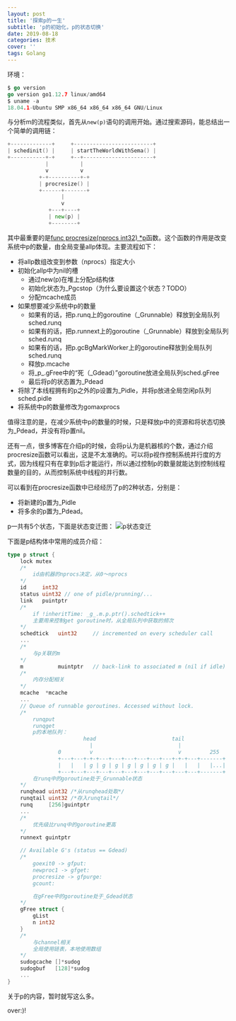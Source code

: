 ```yaml
---
layout: post
title: '探索p的一生'
subtitle: 'p的初始化，p的状态切换'
date: 2019-08-18
categories: 技术
cover: ''
tags: Golang
---
```


环境：
```go
$ go version
go version go1.12.7 linux/amd64
$ uname -a
18.04.1-Ubuntu SMP x86_64 x86_64 x86_64 GNU/Linux
```

与分析m的流程类似，首先从`new(p)`语句的调用开始。通过搜索源码，能总结出一个简单的调用链：
```go
+-------------+     +-------------------------+
| schedinit() |     | startTheWorldWithSema() |
+-----------+-+     +--+----------------------+
            |          |
            v          v
          +-+----------+-+
          | procresize() |
          +------+-------+
                 |
                 v
             +---+----+
             | new(p) |
             +--------+
```
其中最重要的是[func procresize(nprocs int32) *p](https://github.com/golang/go/blob/master/src/runtime/proc.go#L3990)函数。这个函数的作用是改变系统中p的数量，由全局变量allp体现。主要流程如下：
- 将allp数组改变到参数（nprocs）指定大小
- 初始化allp中为nil的槽
    - 通过new(p)在堆上分配p结构体
    - 初始化状态为_Pgcstop（为什么要设置这个状态？TODO）
    - 分配mcache成员
- 如果想要减少系统中p的数量
    - 如果有的话，把p.runq上的goroutine（_Grunnable）释放到全局队列sched.runq
    - 如果有的话，把p.runnext上的goroutine（_Grunnable）释放到全局队列sched.runq
    - 如果有的话，把p.gcBgMarkWorker上的goroutine释放到全局队列sched.runq
    - 释放p.mcache
    - 将_p_.gFree中的“死（_Gdead）”goroutine放进全局队列sched.gFree
    - 最后将p的状态置为_Pdead
- 将除了本线程拥有的p之外的p设置为_Pidle，并将p放进全局空闲p队列sched.pidle
- 将系统中p的数量修改为gomaxprocs

值得注意的是，在减少系统中p的数量的时候，只是释放p中的资源和将状态切换为_Pdead，并没有将p置nil。

还有一点，很多博客在介绍p的时候，会将p认为是机器核的个数，通过介绍procresize函数可以看出，这是不太准确的。可以将p视作控制系统并行度的方式，因为线程只有在拿到p后才能运行，所以通过控制p的数量就能达到控制线程数量的目的，从而控制系统中线程的并行数。

可以看到在procresize函数中已经经历了p的2种状态，分别是：
- 将新建的p置为_Pidle
- 将多余的p置为_Pdead。

p一共有5个状态，下面是状态变迁图：
![p状态变迁](http://ww1.sinaimg.cn/large/c9caade4gy1g66g61tn7qj21500ss42o.jpg)

下面是p结构体中常用的成员介绍：
```go
type p struct {
	lock mutex
	/*
		id由机器的nprocs决定，从0～nprocs
	*/
	id     int32
	status uint32 // one of pidle/prunning/...
	link   puintptr
	/*
		if !inheritTime: _g_.m.p.ptr().schedtick++
		主要用来控制get goroutine时，从全局队列中获取的频次
	*/
	schedtick   uint32     // incremented on every scheduler call
    ...
    /*
        与p关联的m
    */
	m           muintptr   // back-link to associated m (nil if idle)
	/*
		内存分配相关
	*/
	mcache  *mcache
    ...
	// Queue of runnable goroutines. Accessed without lock.
	/*
		runqput
		runqget
		p的本地队列：
						head                        tail
		        		  |                           |
		        0		  v                           v         255
				+---+---+-+-+---+---+---+---+---+---+-+-+---+-------+
				|   |   | g | g | g | g | g | g | g |   |   |   |...|
				+---+---+---+---+---+---+---+---+---+---+---+-------+
		在runq中的goroutine处于_Grunnable状态
	*/
	runqhead uint32 /*从runqhead处取*/
	runqtail uint32 /*存入runqtail*/
	runq     [256]guintptr
    ...
	/*
		优先级比runq中的goroutine更高
	*/
	runnext guintptr

	// Available G's (status == Gdead)
	/*
		goexit0 -> gfput:
		newproc1 -> gfget:
		procresize -> gfpurge:
		gcount:

		在gFree中的goroutine处于_Gdead状态
	*/
	gFree struct {
		gList
		n int32
	}
    /*
        与channel相关
		全局使用链表，本地使用数组
	*/
	sudogcache []*sudog
	sudogbuf   [128]*sudog
    ...
}
```
关于p的内容，暂时就写这么多。

over:)!
